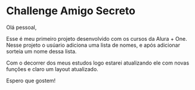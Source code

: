 # Challenge Amigo Secreto

Olá pessoal, 

Esse é meu primeiro projeto desenvolvido com os cursos da Alura + One. 
Nesse projeto o usúario adiciona uma lista de nomes, e após adicionar sorteia um nome dessa lista. 

Com o decorrer dos meus estudos logo estarei atualizando ele com novas funções e claro um layout atualizado.

Espero que gostem!
